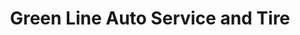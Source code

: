 ---
title: "Green Line Auto Service and Tire"
url: /saint-paul/green-line-auto-service-and-tire/
shop: car repair
---